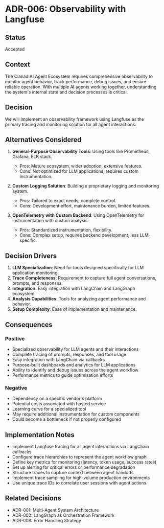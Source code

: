 # ADR-006: Observability with Langfuse

## Status

Accepted

## Context

The Clariad AI Agent Ecosystem requires comprehensive observability to monitor agent behavior, track performance, debug issues, and ensure reliable operation. With multiple AI agents working together, understanding the system's internal state and decision processes is critical.

## Decision

We will implement an observability framework using Langfuse as the primary tracing and monitoring solution for all agent interactions.

## Alternatives Considered

1. **General-Purpose Observability Tools**: Using tools like Prometheus, Grafana, ELK stack.
   - Pros: Mature ecosystem, wider adoption, extensive features.
   - Cons: Not optimized for LLM applications, requires custom instrumentation.

2. **Custom Logging Solution**: Building a proprietary logging and monitoring system.
   - Pros: Tailored to exact needs, complete control.
   - Cons: Development effort, maintenance burden, limited features.

3. **OpenTelemetry with Custom Backend**: Using OpenTelemetry for instrumentation with custom analysis.
   - Pros: Standardized instrumentation, flexibility.
   - Cons: Complex setup, requires backend development, less LLM-specific.

## Decision Drivers

1. **LLM Specialization**: Need for tools designed specifically for LLM application monitoring.
2. **Trace Completeness**: Requirement to capture full agent conversations, prompts, and responses.
3. **Integration**: Easy integration with LangChain and LangGraph ecosystem.
4. **Analysis Capabilities**: Tools for analyzing agent performance and behavior.
5. **Setup Complexity**: Ease of implementation and maintenance.

## Consequences

### Positive

- Specialized observability for LLM agents and their interactions
- Complete tracing of prompts, responses, and tool usage
- Easy integration with LangChain via callbacks
- Purpose-built dashboards and analytics for LLM applications
- Ability to identify and debug issues across the agent workflow
- Performance metrics to guide optimization efforts

### Negative

- Dependency on a specific vendor's platform
- Potential costs associated with hosted service
- Learning curve for a specialized tool
- May require additional instrumentation for custom components
- Could become a bottleneck if not properly configured

## Implementation Notes

- Implement Langfuse tracing for all agent interactions via LangChain callbacks
- Configure trace hierarchies to represent the agent workflow graph
- Define key metrics for monitoring (latency, token usage, success rates)
- Set up alerting for critical errors or performance degradation
- Structure traces to capture context between agent handoffs
- Implement trace sampling for high-volume production environments
- Use unique trace IDs to correlate user sessions with agent actions

## Related Decisions

- ADR-001: Multi-Agent System Architecture
- ADR-002: LangGraph as Orchestration Framework
- ADR-008: Error Handling Strategy